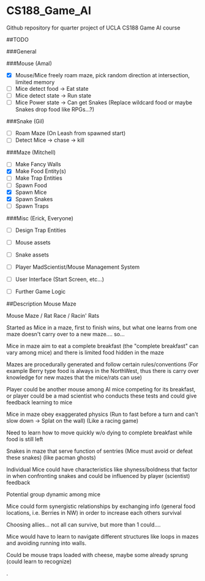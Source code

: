 # CS188_Game_AI
Github repository for quarter  project of UCLA CS188 Game AI course


##TODO

###General

###Mouse (Amal)
 - [x] Mouse/Mice freely roam maze, pick random direction at intersection, limited memory
 - [ ] Mice detect food -> Eat state
 - [ ] Mice detect state -> Run state
 - [ ] Mice Power state -> Can get Snakes (Replace wildcard food or maybe Snakes drop food like RPGs...?)
 
###Snake (Gil)
  - [ ] Roam Maze (On Leash from spawned start)
  - [ ] Detect Mice -> chase -> kill 

###Maze (Mitchell)
 - [ ] Make Fancy Walls
 - [x] Make Food Entity(s)
 - [ ] Make Trap Entities
 - [ ] Spawn Food
 - [x] Spawn Mice
 - [x] Spawn Snakes
 - [ ] Spawn Traps

###Misc (Erick, Everyone)
 - [ ] Design Trap Entities
 - [ ] Mouse assets
 - [ ] Snake assets
 - [ ] Player MadScientist/Mouse Management System
 - [ ] User Interface (Start Screen, etc...)
 - [ ] Further Game Logic
 

##Description
Mouse Maze

Mouse Maze / Rat Race / Racin' Rats

Started as Mice in a maze, first to finish wins, but what one learns from one maze doesn't carry over to a new maze.... so...

Mice in maze aim to eat a complete breakfast (the "complete breakfast" can vary among mice) and there is limited food hidden in the maze

Mazes are procedurally generated and follow certain rules/conventions (For example Berry type food is always in the NorthWest, thus there is carry over knowledge for new mazes that the mice/rats can use)

Player could be another mouse among AI mice competing for its breakfast, or player could be a mad scientist who conducts these tests and could give feedback learning to mice

Mice in maze obey exaggerated physics (Run to fast before a turn and can't slow down -> Splat on the wall) (Like a racing game)

  Need to learn how to move quickly w/o dying to complete breakfast while food is still left

Snakes in maze that serve function of sentries (Mice must avoid or defeat these snakes) (like pacman ghosts)

Individual Mice could have characteristics like shyness/boldness that factor in when confronting snakes and could be influenced by player (scientist) feedback

Potential group dynamic among mice

Mice could form synergistic relationships by exchanging info (general food locations, i.e. Berries in NW) in order to increase each others survival

Choosing allies... not all can survive, but more than 1 could....

Mice would have to learn to navigate different structures like loops in mazes and avoiding running into walls.

Could be mouse traps loaded with cheese, maybe some already sprung (could learn to recognize)

.
